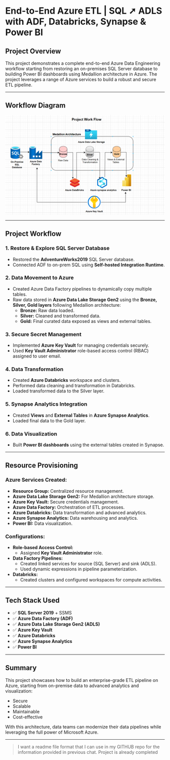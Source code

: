 # End-to-End Azure ETL | SQL ➚ ADLS with ADF, Databricks, Synapse & Power BI

## Project Overview

This project demonstrates a complete end-to-end Azure Data Engineering workflow starting from restoring an on-premises SQL Server database to building Power BI dashboards using Medallion architecture in Azure. The project leverages a range of Azure services to build a robust and secure ETL pipeline.

---

## Workflow Diagram

![Workflow Diagram](images/E2EAzureETL_WFD.png)


---

## Project Workflow

### 1. Restore & Explore SQL Server Database

- Restored the **AdventureWorks2019** SQL Server database.
- Connected ADF to on-prem SQL using **Self-hosted Integration Runtime**.

### 2. Data Movement to Azure

- Created Azure Data Factory pipelines to dynamically copy multiple tables.
- Raw data stored in **Azure Data Lake Storage Gen2** using the **Bronze, Silver, Gold layers** following Medallion architecture:
  - **Bronze:** Raw data loaded.
  - **Silver:** Cleaned and transformed data.
  - **Gold:** Final curated data exposed as views and external tables.

### 3. Secure Secret Management

- Implemented **Azure Key Vault** for managing credentials securely.
- Used **Key Vault Administrator** role-based access control (RBAC) assigned to user email.

### 4. Data Transformation

- Created **Azure Databricks** workspace and clusters.
- Performed data cleaning and transformation in Databricks.
- Loaded transformed data to the Silver layer.

### 5. Synapse Analytics Integration

- Created **Views** and **External Tables** in **Azure Synapse Analytics**.
- Loaded final data to the Gold layer.

### 6. Data Visualization

- Built **Power BI dashboards** using the external tables created in Synapse.

---

## Resource Provisioning

### Azure Services Created:

- **Resource Group:** Centralized resource management.
- **Azure Data Lake Storage Gen2:** For Medallion architecture storage.
- **Azure Key Vault:** Secure credentials management.
- **Azure Data Factory:** Orchestration of ETL processes.
- **Azure Databricks:** Data transformation and advanced analytics.
- **Azure Synapse Analytics:** Data warehousing and analytics.
- **Power BI:** Data visualization.

### Configurations:

- **Role-based Access Control:**
  - Assigned **Key Vault Administrator** role.
- **Data Factory Pipelines:**
  - Created linked services for source (SQL Server) and sink (ADLS).
  - Used dynamic expressions in pipeline parameterization.
- **Databricks:**
  - Created clusters and configured workspaces for compute activities.

---

## Tech Stack Used

- ✅ **SQL Server 2019** + SSMS
- ✅ **Azure Data Factory (ADF)**
- ✅ **Azure Data Lake Storage Gen2 (ADLS)**
- ✅ **Azure Key Vault**
- ✅ **Azure Databricks**
- ✅ **Azure Synapse Analytics**
- ✅ **Power BI**

---

## Summary

This project showcases how to build an enterprise-grade ETL pipeline on Azure, starting from on-premise data to advanced analytics and visualization:

- Secure
- Scalable
- Maintainable
- Cost-effective

With this architecture, data teams can modernize their data pipelines while leveraging the full power of Microsoft Azure.

---

> I want a readme file format that I can use in my GITHUB repo for the information provided in previous chat. Project is already completed
>
>

